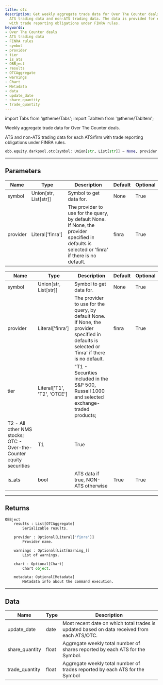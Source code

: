 ```yaml
---
title: otc
description: Get weekly aggregate trade data for Over The Counter deals, including
  ATS trading data and non-ATS trading data. The data is provided for each ATS/firm
  with trade reporting obligations under FINRA rules.
keywords:
- Over The Counter deals
- ATS trading data
- FINRA rules
- symbol
- provider
- tier
- is_ats
- OBBject
- results
- OTCAggregate
- warnings
- Chart
- Metadata
- data
- update_date
- share_quantity
- trade_quantity
---
```



<!-- markdownlint-disable MD012 MD031 MD033 -->

import Tabs from '@theme/Tabs';
import TabItem from '@theme/TabItem';

Weekly aggregate trade data for Over The Counter deals.

ATS and non-ATS trading data for each ATS/firm
with trade reporting obligations under FINRA rules.

```python wordwrap
obb.equity.darkpool.otc(symbol: Union[str, List[str]] = None, provider: Literal[str] = finra)
```

---

## Parameters

<Tabs>
<TabItem value="standard" label="Standard">

| Name | Type | Description | Default | Optional |
| ---- | ---- | ----------- | ------- | -------- |
| symbol | Union[str, List[str]] | Symbol to get data for. | None | True |
| provider | Literal['finra'] | The provider to use for the query, by default None. If None, the provider specified in defaults is selected or 'finra' if there is no default. | finra | True |
</TabItem>

<TabItem value='finra' label='finra'>

| Name | Type | Description | Default | Optional |
| ---- | ---- | ----------- | ------- | -------- |
| symbol | Union[str, List[str]] | Symbol to get data for. | None | True |
| provider | Literal['finra'] | The provider to use for the query, by default None. If None, the provider specified in defaults is selected or 'finra' if there is no default. | finra | True |
| tier | Literal['T1', 'T2', 'OTCE'] | "T1 - Securities included in the S&P 500, Russell 1000 and selected exchange-traded products;
        T2 - All other NMS stocks; OTC - Over-the-Counter equity securities | T1 | True |
| is_ats | bool | ATS data if true, NON-ATS otherwise | True | True |
</TabItem>

</Tabs>

---

## Returns

```python wordwrap
OBBject
    results : List[OTCAggregate]
        Serializable results.

    provider : Optional[Literal['finra']]
        Provider name.

    warnings : Optional[List[Warning_]]
        List of warnings.

    chart : Optional[Chart]
        Chart object.

    metadata: Optional[Metadata]
        Metadata info about the command execution.
```

---

## Data

<Tabs>
<TabItem value="standard" label="Standard">

| Name | Type | Description |
| ---- | ---- | ----------- |
| update_date | date | Most recent date on which total trades is updated based on data received from each ATS/OTC. |
| share_quantity | float | Aggregate weekly total number of shares reported by each ATS for the Symbol. |
| trade_quantity | float | Aggregate weekly total number of trades reported by each ATS for the Symbol |
</TabItem>

</Tabs>

